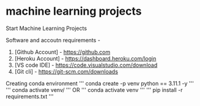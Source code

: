# machine learning projects

Start Machine Learning Projects

Software and accoutn requirements - 
1. [Github Account] - https://github.com
2. [Heroku Account] - https://dashboard.heroku.com/login
3. [VS code IDE] - https://code.visualstudio.com/download
4. [Git cli] - https://git-scm.com/downloads


Creating conda environment
'''
conda create -p venv python == 3.11.1 -y
'''
'''
conda activate venv/
'''
OR
'''
conda activate venv
'''
'''
pip install -r requirements.txt
'''